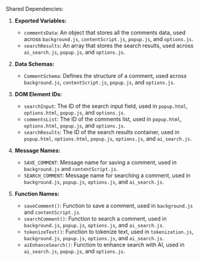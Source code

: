 Shared Dependencies:

1. **Exported Variables:**
   - `commentsData`: An object that stores all the comments data, used across `background.js`, `contentScript.js`, `popup.js`, and `options.js`.
   - `searchResults`: An array that stores the search results, used across `ai_search.js`, `popup.js`, and `options.js`.

2. **Data Schemas:**
   - `CommentSchema`: Defines the structure of a comment, used across `background.js`, `contentScript.js`, `popup.js`, and `options.js`.

3. **DOM Element IDs:**
   - `searchInput`: The ID of the search input field, used in `popup.html`, `options.html`, `popup.js`, and `options.js`.
   - `commentsList`: The ID of the comments list, used in `popup.html`, `options.html`, `popup.js`, and `options.js`.
   - `searchResults`: The ID of the search results container, used in `popup.html`, `options.html`, `popup.js`, `options.js`, and `ai_search.js`.

4. **Message Names:**
   - `SAVE_COMMENT`: Message name for saving a comment, used in `background.js` and `contentScript.js`.
   - `SEARCH_COMMENT`: Message name for searching a comment, used in `background.js`, `popup.js`, `options.js`, and `ai_search.js`.

5. **Function Names:**
   - `saveComment()`: Function to save a comment, used in `background.js` and `contentScript.js`.
   - `searchComment()`: Function to search a comment, used in `background.js`, `popup.js`, `options.js`, and `ai_search.js`.
   - `tokenizeText()`: Function to tokenize text, used in `tokenization.js`, `background.js`, `popup.js`, `options.js`, and `ai_search.js`.
   - `aiEnhanceSearch()`: Function to enhance search with AI, used in `ai_search.js`, `popup.js`, and `options.js`.